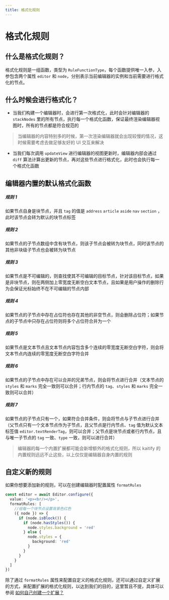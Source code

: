 ```yaml
---
title: 格式化规则
---
```


# 格式化规则

## 什么是格式化规则？

格式化规则是一组函数，类型为 `RuleFunctionType`，每个函数提供唯一入参，入参包含两个属性 `editor` 和 `node`，分别表示当前编辑器的实例和当前需要进行格式化的节点。

## 什么时候会进行格式化？

- 当我们构建一个编辑器时，会进行第一次格式化，此时会针对编辑器的 `stackNodes` 里的所有节点，执行每一个格式化函数，保证最终渲染编辑器视图时，所有的节点都是符合规范的

> 当编辑器的内容特别多的时候，第一次渲染编辑器就会出现较慢的情况，这时候需要考虑去做足够友好的 UI 交互来解决

- 当我们每次调用 `updateView` 进行编辑器的视图更新时，编辑器内部会通过 `diff` 算法计算出更新的节点，再对这些节点进行格式化，此时也会执行每一个格式化函数

## 编辑器内置的默认格式化函数

##### 规则 1

如果节点自身是块节点，并且 `tag` 的值是 `address` `article` `aside` `nav` `section` ，此时该节点会转为默认的块节点标签

##### 规则 2

如果节点的子节点数组中含有块节点，则该子节点会被转为块节点，同时该节点的其他非块级子节点也会被转为块节点

##### 规则 3

如果节点是不可编辑的，则查找使其不可编辑的目标节点，针对该目标节点，如果是非块节点，则在两侧加上零宽度无断空白文本节点，且如果是用户操作的删除行为会保证光标始终不在不可编辑的节点内部

##### 规则 4

如果节点的子节点中存在占位符也存在其他的非空节点，则会删除占位符；如果节点的子节点中只存在占位符则将多个占位符合并为一个

##### 规则 5

如果节点是文本节点且文本节点内容包含多个连续的零宽度无断空白字符，则会将文本节点内连续的零宽度无断空白字符合并

##### 规则 6

如果节点的子节点中存在可以合并的兄弟节点，则会将节点进行合并（文本节点的 `styles` 和 `marks` 完全一致则可以合并；行内节点的 `tag`、`styles` 和 `marks` 完全一致则可以合并）

##### 规则 7

如果节点的子节点只有一个，如果符合合并条件，则会将节点与子节点进行合并（父节点只有一个文本节点作为子节点，且父节点是行内节点、`tag` 值为默认文本标签值 `editor.textRenderTag`，则可以合并；父节点是块节点或者行内节点，且与唯一子节点的 `tag` 一致、`type` 一致，则可以进行合并）

> 编辑器的每一个内置扩展都可能会新增额外的格式化规则，所以 kaitify 的内置规则远远不止这些，以上仅仅是编辑器自身内置的规则

## 自定义新的规则

如果你想要添加新的规则，可以在创建编辑器时配置属性 `formatRules`

```ts
const editor = await Editor.configure({
  value: '<p><br/></p>',
  formatRules: [
    //给每一个块节点设置背景色红色
    ({ node }) => {
      if (node.isBlock()) {
        if (node.hasStyles()) {
          node.styles.background = 'red'
        } else {
          node.styles = {
            background: 'red'
          }
        }
      }
    }
  ]
})
```

除了通过 `formatRules` 属性来配置自定义的格式化规则，还可以通过自定义扩展的方式，来配置扩展的格式化规则，以达到我们的目的，这里暂且不提，具体可以参阅 [如何自己创建一个扩展？](/extensions/custom-extension.html)
